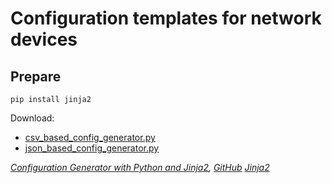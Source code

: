 # Configuration templates for network devices

## Prepare

`pip install jinja2`

Download:
* [csv_based_config_generator.py](https://raw.githubusercontent.com/hoelsner/python-script-examples/master/config-generator-with-python-and-jinja2/csv_based_config_generator.py)
* [json_based_config_generator.py](https://raw.githubusercontent.com/hoelsner/python-script-examples/master/config-generator-with-python-and-jinja2/json_based_config_generator.py)

_[Configuration Generator with Python and Jinja2](https://codingnetworker.com/2015/09/configuration-generator-with-python-and-jinja2/), [GitHub](https://github.com/hoelsner/python-script-examples/tree/master/config-generator-with-python-and-jinja2)
[Jinja2](https://github.com/pallets/jinja)_
